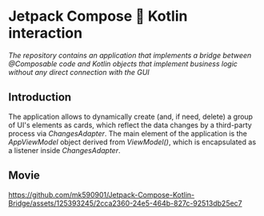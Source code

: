 # Jetpack Compose 🔄 Kotlin interaction

_The repository contains an application that implements a bridge between @Composable code and Kotlin objects that implement business logic without any direct connection with the GUI_

## Introduction

The application allows to dynamically create (and, if need, delete) a group of UI's elements as cards, which reflect the data changes by a third-party process via _ChangesAdapter_. The main element of the application is the _AppViewModel_ object derived from _ViewModel()_, which is encapsulated as a listener inside _ChangesAdapter_.

## Movie

https://github.com/mk590901/Jetpack-Compose-Kotlin-Bridge/assets/125393245/2cca2360-24e5-464b-827c-92513db25ec7


